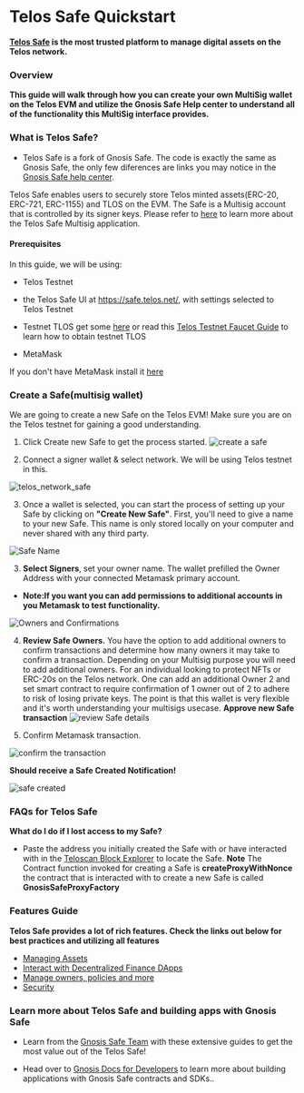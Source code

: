 # Telos Safe Quickstart

__[Telos Safe](https://safe.telos.net/) is the most trusted platform to manage digital assets on the Telos network.__

### Overview

__This guide will walk through how you can create your own MultiSig wallet on the Telos EVM and utilize the Gnosis Safe Help center to understand all of the functionality this MultiSig interface provides.__


### What is Telos Safe? 
- Telos Safe is a fork of Gnosis Safe. The code is exactly the same as Gnosis Safe, the only few diferences are links you may notice in the [Gnosis Safe help center](https://help.gnosis-safe.io/en/articles/3876456-what-is-gnosis-safe).

Telos Safe enables users to securely store Telos minted assets(ERC-20, ERC-721, ERC-1155) and TLOS on the EVM. The Safe is a Multisig account that is controlled by its signer keys. Please refer to [here](https://help.gnosis-safe.io/en/articles/3876456-what-is-gnosis-safe) to learn more about the Telos Safe Multisig application.

#### Prerequisites

In this guide, we will be using: 

- Telos Testnet 

- the Telos Safe UI at https://safe.telos.net/, with settings selected to Telos Testnet 

- Testnet TLOS get some [here](https://app.telos.net/testnet/developers) or read this [Telos Testnet Faucet Guide](https://docs.telos.net/quickstart/evm/testnet_tutorial) to learn how to obtain testnet TLOS 

- MetaMask

If you don't have MetaMask install it [here](https://metamask.io/download/)

### Create a Safe(multisig wallet)

We are going to create a new Safe on the Telos EVM! Make sure you are on the Telos testnet for gaining a good understanding. 
1. Click Create new Safe to get the process started. 
![create a safe](/img/create_safe.png)


2. Connect a signer wallet & select network. We will be using Telos testnet in this. 

![telos_network_safe](/img/telos_network_safe.png)

3. Once a wallet is selected, you can start the process of setting up your Safe by clicking on **"Create New Safe"**. First, you'll need to give a name to your new Safe. This name is only stored locally on your computer and never shared with any third party.

![Safe Name](/img/safe_name.png)

3. **Select Signers**, set your owner name. The wallet prefilled the Owner Address with your connected Metamask primary account. 

- **Note:If you want you can add permissions to additional accounts in you Metamask to test functionality.**

![Owners and Confirmations](/img/owners_and_confirmations.png)

4. **Review Safe Owners.** You have the option to add additional owners to confirm transactions and determine how many owners it may take to confirm a transaction. Depending on your Multisig purpose you will need to add additional owners. For an individual looking to protect NFTs or ERC-20s on the Telos network. One can add an additional Owner 2 and set smart contract to require confirmation of 1 owner out of 2 to adhere to risk of losing private keys. The point is that this wallet is very flexible and it's worth understanding your multisigs usecase. 
 **Approve new Safe transaction**
![review Safe details](/img/review_safe.png)

4. Confirm Metamask transaction.


![confirm the transaction](/img/confirm.png)

**Should receive a Safe Created Notification!**

![safe created](/img/safe_created.png)

### FAQs for Telos Safe

**What do I do if I lost access to my Safe?** 

- Paste the address you initially created the Safe with or have interacted with in the [Teloscan Block Explorer](https://www.teloscan.io/) to locate the Safe. 
**Note** The Contract function invoked for creating a Safe is **createProxyWithNonce** the contract that is interacted with to create a new Safe is called **GnosisSafeProxyFactory**



### Features Guide
**Telos Safe provides a lot of rich features. Check the links out below for best practices and utilizing all features**

- [Managing Assets](https://help.gnosis-safe.io/en/collections/2767362-assets)
- [Interact with Decentralized Finance DApps](https://help.gnosis-safe.io/en/collections/2331556-dapps-defi)
- [Manage owners, policies and more](https://help.gnosis-safe.io/en/collections/2289657-settings)
- [Security](https://help.gnosis-safe.io/en/collections/794057-security)



### Learn more about Telos Safe and building apps with Gnosis Safe

- Learn from the [Gnosis Safe Team](https://help.gnosis-safe.io/en/) with these extensive guides to get the most value out of the Telos Safe!

- Head over to [Gnosis Docs for Developers](https://docs.gnosis-safe.io/) to learn more about building applications with Gnosis Safe contracts and SDKs.. 
